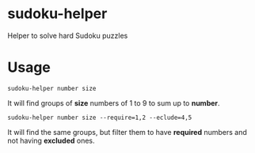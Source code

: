 # sudoku-helper
Helper to solve hard Sudoku puzzles

# Usage

```
sudoku-helper number size
```

It will find groups of **size** numbers of 1 to 9 to sum up to **number**.

```
sudoku-helper number size --require=1,2 --eclude=4,5
```

It will find the same groups, but filter them to have **required** numbers and not having **excluded** ones.